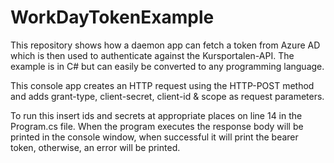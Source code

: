 # WorkDayTokenExample

This repository shows how a daemon app can fetch a token from Azure AD which is then used to authenticate against the Kursportalen-API.
The example is in C# but can easily be converted to any programming language.

This console app creates an HTTP request using the HTTP-POST method and adds grant-type, client-secret, client-id & scope as request parameters.

To run this insert ids and secrets at appropriate places on line 14 in the Program.cs file.
When the program executes the response body will be printed in the console window, when successful it will print the bearer token, otherwise, an error will be printed.
